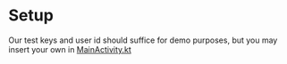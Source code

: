 # Setup

Our test keys and user id should suffice for demo purposes, but you may insert your own
in [MainActivity.kt](https://github.com/TapResearch/demo-apps/tree/master/android/kotlin/TapResearchKotlinDemo/app/src/main/java/com/tapresearch/tapresearchkotlindemo)
